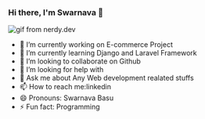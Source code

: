 ### Hi there, I'm Swarnava 👋
![gif from nerdy.dev](https://github.com/argyleink/argyleink/blob/master/swarnava-sm2.gif?raw=true)
- 🔭 I’m currently working on E-commerce Project
- 🌱 I’m currently learning Django and Laravel Framework
- 👯 I’m looking to collaborate on Github
- 🤔 I’m looking for help with
- 💬 Ask me about Any Web development realated stuffs
- 📫 How to reach me:linkedin
- 😄 Pronouns: Swarnava Basu
- ⚡ Fun fact: Programming

